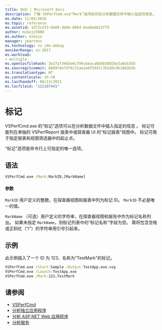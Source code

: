 ```yaml
---
title: 标记 | Microsoft Docs
description: 了解 VSPerfCmd.exe“Mark”选项如何在分析数据文件中插入指定的信息。
ms.date: 11/04/2016
ms.topic: reference
ms.assetid: 1d72cef3-bb09-4bbb-8864-6ea0ab623ff9
author: mikejo5000
ms.author: mikejo
manager: jmartens
ms.technology: vs-ide-debug
monikerRange: vs-2017
ms.workload:
- multiple
ms.openlocfilehash: 3e37a739d5e6c799cbeaca0ddb5802be3a0a535b
ms.sourcegitcommit: 68897da7d74c31ae1ebf5d47c7b5ddc9b108265b
ms.translationtype: HT
ms.contentlocale: zh-CN
ms.lasthandoff: 08/13/2021
ms.locfileid: "122107441"
---
```

# <a name="mark"></a>标记
VSPerfCmd.exe 的“标记”选项可以在分析数据文件中插入指定的信息 。 标记可能列在单独的 VSPerfReport 报表中或探查器 UI 的“标记报表”视图中。 标记可用于指定报表和视图筛选器中的起止点。

 “标记”选项是命令行上可指定的唯一选项。

## <a name="syntax"></a>语法

```cmd
VSPerfCmd.exe /Mark:MarkID,[MarkName]
```

#### <a name="parameters"></a>参数
 `MarkID` 用户定义的整数，在探查器视图和报表中列为标记 ID。 `MarkID` 不必是唯一的值。

 `MarkName` （可选）用户定义的字符串，在探查器视图和报告中作为标记名称列出。 如果未指定 `MarkName`，则标记列表中的“标记名称”字段为空。 需将包含空格或正斜杠（“/”）的字符串用引号引起来。

## <a name="example"></a>示例
 此示例插入了一个 ID 为 123、名称为“TestMark”的标记。

```cmd
VSPerfCmd.exe /Start:Sample /Output:TestApp.exe.vsp
VSPerfCmd.exe /Launch:TestApp.exe
VSPerfCmd.exe /Mark:123,TestMark
```

## <a name="see-also"></a>请参阅
- [VSPerfCmd](../profiling/vsperfcmd.md)
- [分析独立应用程序](../profiling/command-line-profiling-of-stand-alone-applications.md)
- [分析 ASP.NET Web 应用程序](../profiling/command-line-profiling-of-aspnet-web-applications.md)
- [分析服务](../profiling/command-line-profiling-of-services.md)
